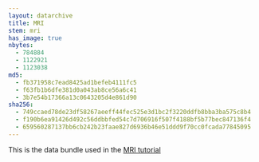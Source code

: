 ```yaml
---
layout: datarchive
title: MRI
stem: mri
has_image: true
nbytes:
  - 784884
  - 1122921
  - 1123038
md5:
  - fb371958c7ead8425ad1befeb4111fc5
  - f63fb1b6dfe381d0a043ab8ce56a6c41
  - 3b7e54b17366a13c0643205d4e861d90
sha256:
  - 749ccaed78de23df58267aeeff44fec525e3d1bc2f3220ddfb8bba3ba575c8b4
  - f190b6ea91426d492c56ddbbfed54c7d706916f507f4188bf5b77bec847136f4
  - 659560287137bb6cb242b23faae827d6936b46e51ddd9f70cc0fcada77845095
---
```

This is the data bundle used in the
[MRI tutorial](https://visit-sphinx-github-user-manual.readthedocs.io/en/develop/tutorials/MRI.html)
